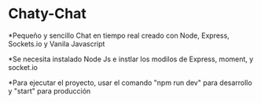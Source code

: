 # Chaty-Chat
*Pequeño y sencillo Chat en tiempo real creado con Node, Express, Sockets.io y Vanila Javascript

*Se necesita instalado Node Js e instlar los modilos de Express, moment, y socket.io

*Para ejecutar el proyecto, usar el comando "npm run dev" para desarrollo y "start" para producción
